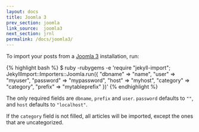 ```yaml
---
layout: docs
title: Joomla 3
prev_section: joomla
link_source:  joomla3
next_section: jrnl
permalink: /docs/joomla3/
---
```


To import your posts from a [Joomla 3](http://joomla.org) installation, run:

{% highlight bash %}
$ ruby -rubygems -e 'require "jekyll-import";
    JekyllImport::Importers::Joomla.run({
      "dbname"   => "name",
      "user"     => "myuser",
      "password" => "mypassword",
      "host"     => "myhost",
      "category" => "category",
      "prefix"   => "mytableprefix"
    })'
{% endhighlight %}

The only required fields are `dbname`, `prefix` and `user`. `password` defaults to `""`,
and `host` defaults to `"localhost"`.

If the `category` field is not filled, all articles will be imported, except the ones that are 
uncategorized. 
